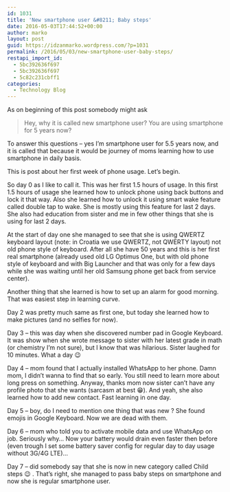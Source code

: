 ```yaml
---
id: 1031
title: 'New smartphone user &#8211; Baby steps'
date: 2016-05-03T17:44:52+00:00
author: marko
layout: post
guid: https://idzanmarko.wordpress.com/?p=1031
permalink: /2016/05/03/new-smartphone-user-baby-steps/
restapi_import_id:
  - 5bc392636f697
  - 5bc392636f697
  - 5c82c231cbff1
categories:
  - Technology Blog
---
```

As on beginning of this post somebody might ask

> Hey, why it is called new smartphone user? You are using smartphone for 5 years now?

To answer this questions &#8211; yes I&#8217;m smartphone user for 5.5 years now, and it is called that because it would be journey of moms learning how to use smartphone in daily basis.

This is post about her first week of phone usage. Let&#8217;s begin.

So day 0 as I like to call it. This was her first 1.5 hours of usage. In this first 1.5 hours of usage she learned how to unlock phone using back buttons and lock it that way. Also she learned how to unlock it using smart wake feature called double tap to wake. She is mostly using this feature for last 2 days.  
She also had education from sister and me in few other things that she is using for last 2 days.

At the start of day one she managed to see that she is using QWERTZ keyboard layout (note: in Croatia we use QWERTZ, not QWERTY layout) not old phone style of keyboard. After all she have 50 years and this is her first real smartphone (already used old LG Optimus One, but with old phone style of keyboard and with Big Launcher and that was only for a few days while she was waiting until her old Samsung phone get back from service center).

Another thing that she learned is how to set up an alarm for good morning. That was easiest step in learning curve.

Day 2 was pretty much same as first one, but today she learned how to make pictures (and no selfies for now).

Day 3 &#8211; this was day when she discovered number pad in Google Keyboard. It was show when she wrote message to sister with her latest grade in math (or chemistry I&#8217;m not sure), but I know that was hilarious. Sister laughed for 10 minutes. What a day 😉

Day 4 &#8211; mom found that I actually installed WhatsApp to her phone. Damn mom, I didn&#8217;t wanna to find that so early. You still need to learn more about long press on something. Anyway, thanks mom now sister can&#8217;t have any profile photo that she wants (sarcasm at best 😁). And yeah, she also learned how to add new contact. Fast learning in one day.

Day 5 &#8211; boy, do I need to mention one thing that was new ? She found emojis in Google Keyboard. Now we are dead with them.

Day 6 &#8211; mom who told you to activate mobile data and use WhatsApp on job. Seriously why&#8230; Now your battery would drain even faster then before (even trough I set some battery saver config for regular day to day usage without 3G/4G LTE)&#8230;

Day 7 &#8211; did somebody say that she is now in new category called Child steps 😉 . That&#8217;s right, she managed to pass baby steps on smartphone and now she is regular smartphone user.